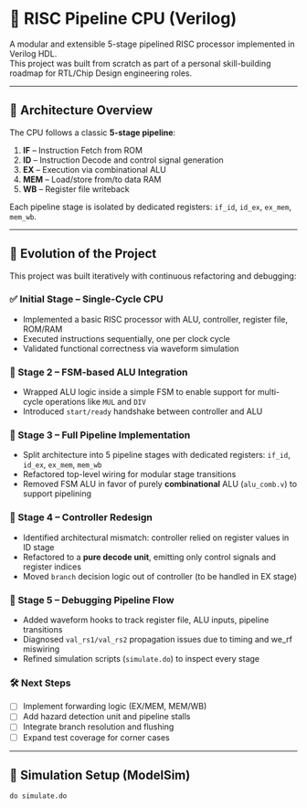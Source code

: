 # 🚀 RISC Pipeline CPU (Verilog)

A modular and extensible 5-stage pipelined RISC processor implemented in Verilog HDL.  
This project was built from scratch as part of a personal skill-building roadmap for RTL/Chip Design engineering roles.

---

## 🧠 Architecture Overview

The CPU follows a classic **5-stage pipeline**:

1. **IF** – Instruction Fetch from ROM  
2. **ID** – Instruction Decode and control signal generation  
3. **EX** – Execution via combinational ALU  
4. **MEM** – Load/store from/to data RAM  
5. **WB** – Register file writeback

Each pipeline stage is isolated by dedicated registers:
`if_id`, `id_ex`, `ex_mem`, `mem_wb`.

---

## 🔄 Evolution of the Project

This project was built iteratively with continuous refactoring and debugging:

### ✅ Initial Stage – Single-Cycle CPU
- Implemented a basic RISC processor with ALU, controller, register file, ROM/RAM
- Executed instructions sequentially, one per clock cycle
- Validated functional correctness via waveform simulation

### 🔧 Stage 2 – FSM-based ALU Integration
- Wrapped ALU logic inside a simple FSM to enable support for multi-cycle operations like `MUL` and `DIV`
- Introduced `start/ready` handshake between controller and ALU

### 🔁 Stage 3 – Full Pipeline Implementation
- Split architecture into 5 pipeline stages with dedicated registers:
  `if_id`, `id_ex`, `ex_mem`, `mem_wb`
- Refactored top-level wiring for modular stage transitions
- Removed FSM ALU in favor of purely **combinational** ALU (`alu_comb.v`) to support pipelining

### 🧼 Stage 4 – Controller Redesign
- Identified architectural mismatch: controller relied on register values in ID stage  
- Refactored to a **pure decode unit**, emitting only control signals and register indices  
- Moved `branch` decision logic out of controller (to be handled in EX stage)

### 🧪 Stage 5 – Debugging Pipeline Flow
- Added waveform hooks to track register file, ALU inputs, pipeline transitions
- Diagnosed `val_rs1/val_rs2` propagation issues due to timing and we_rf miswiring
- Refined simulation scripts (`simulate.do`) to inspect every stage

### 🛠️ Next Steps
- [ ] Implement forwarding logic (EX/MEM, MEM/WB)
- [ ] Add hazard detection unit and pipeline stalls
- [ ] Integrate branch resolution and flushing
- [ ] Expand test coverage for corner cases

---

## 🧪 Simulation Setup (ModelSim)

```tcl
do simulate.do
